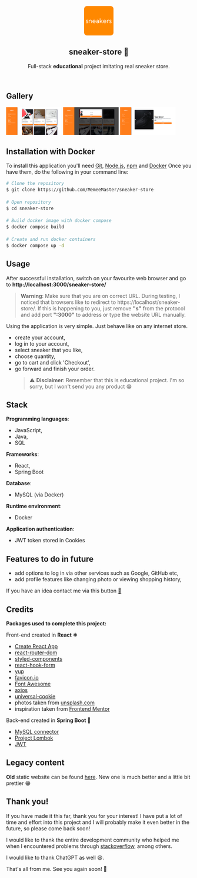  <div  align="center">
<a  href="https://github.com/MemeeMaster/sneaker-store">
<img  src="/frontend/public/logo.png"  alt="Logo"  width="80"  height="80">
</a>
<h2>sneaker-store 👟</h2>
<p>
Full-stack <strong>educational</strong> project imitating real sneaker store.</p><br/></div>

## Gallery

<img src="/frontend/public/images/READMEphotos/mainpage.png" width="30%"></img> <img src="/frontend/public/images/READMEphotos/cart.png" width="30%"></img> <img src="/frontend/public/images/READMEphotos/product.png" width="30%"></img>

## Installation with Docker

To install this application you'll need [Git](https://git-scm.com/), [Node.js](https://nodejs.org/en/), [npm](https://www.npmjs.com/) and [Docker](https://docs.docker.com/engine/install/)
Once you have them, do the following in your command line:

```bash
# Clone the repository
$ git clone https://github.com/MemeeMaster/sneaker-store

# Open repository
$ cd sneaker-store

# Build docker image with docker compose
$ docker compose build

# Create and run docker containers
$ docker compose up -d
```

## Usage

After successful installation, switch on your favourite web browser and go to **http://localhost:3000/sneaker-store/**

> **Warning**: Make sure that you are on correct URL. During testing, I noticed that browsers like to redirect to https://localhost/sneaker-store/. If this is happening to you, just remove **"s"** from the protocol and add port **":3000"** to address or type the website URL manually.

Using the application is very simple. Just behave like on any internet store.

- create your account,
- log in to your account,
- select sneaker that you like,
- choose quantity,
- go to cart and click 'Checkout',
- go forward and finish your order.
  > :warning: **Disclaimer**: Remember that this is educational project. I'm so sorry, but I won't send you any product :grin:

## Stack

**Programming languages**:

- JavaScript,
- Java,
- SQL

**Frameworks**:

- React,
- Spring Boot

**Database**:

- MySQL (via Docker)

**Runtime environment**:

- Docker

**Application authentication**:

- JWT token stored in Cookies

## Features to do in future

- add options to log in via other services such as Google, GitHub etc,
- add profile features like changing photo or viewing shopping history,

If you have an idea contact me via this button [:red_circle:](mailto:j@wronski.cloud)

## Credits

**Packages used to complete this project:**

Front-end created in **React :atom_symbol:**

- [Create React App](https://create-react-app.dev/)
- [react-router-dom](https://github.com/remix-run/react-router)
- [styled-components](https://styled-components.com/)
- [react-hook-form](https://react-hook-form.com/)
- [yup](https://github.com/jquense/yup)
- [favicon.io](https://favicon.io/favicon-generator/)
- [Font Awesome](https://fontawesome.com/)
- [axios](https://axios-http.com/)
- [universal-cookie](https://github.com/reactivestack/cookies/tree/master/packages/universal-cookie#readme)
- photos taken from [unsplash.com](https://unsplash.com/)
- inspiration taken from [Frontend Mentor](https://www.frontendmentor.io/challenges/ecommerce-product-page-UPsZ9MJp6/hub/ecommerce-product-page-BTBAnL48wL)

Back-end created in **Spring Boot :leaves:**

- [MySQL connector](https://www.mysql.com/products/connector/)
- [Project Lombok](https://projectlombok.org/)
- [JWT](https://jwt.io/)

## Legacy content

**Old** static website can be found <a href="https://memeemaster.github.io/sneaker-store/" target="_blank">here</a>.
New one is much better and a little bit prettier :grin:

## Thank you!

If you have made it this far, thank you for your interest! I have put a lot of time and effort into this project and I will probably make it even better in the future, so please come back soon!

I would like to thank the entire development community who helped me when I encountered problems through [stackoverflow](https://stackoverflow.com/), among others.

I would like to thank ChatGPT as well :laughing:.

That's all from me. See you again soon! :wave:
